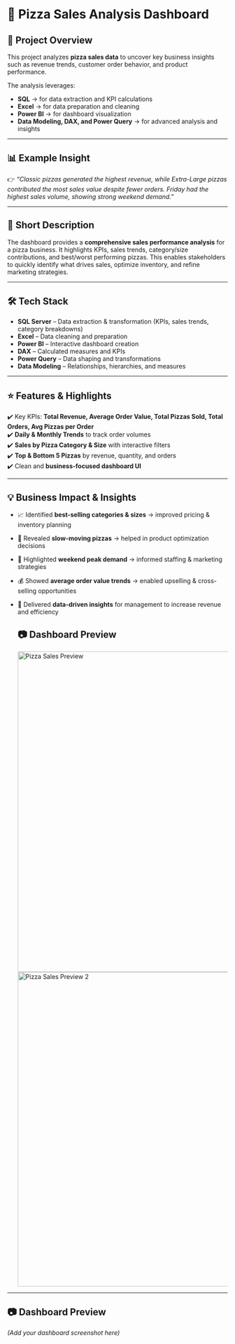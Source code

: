 # 🍕 Pizza Sales Analysis Dashboard  

## 📌 Project Overview  
This project analyzes **pizza sales data** to uncover key business insights such as revenue trends, customer order behavior, and product performance.  

The analysis leverages:  
- **SQL** → for data extraction and KPI calculations  
- **Excel** → for data preparation and cleaning  
- **Power BI** → for dashboard visualization  
- **Data Modeling, DAX, and Power Query** → for advanced analysis and insights  

---

## 📊 Example Insight  
👉 *“Classic pizzas generated the highest revenue, while Extra-Large pizzas contributed the most sales value despite fewer orders. Friday had the highest sales volume, showing strong weekend demand.”*  

---

## 📝 Short Description  
The dashboard provides a **comprehensive sales performance analysis** for a pizza business. It highlights KPIs, sales trends, category/size contributions, and best/worst performing pizzas. This enables stakeholders to quickly identify what drives sales, optimize inventory, and refine marketing strategies.  

---

## 🛠️ Tech Stack  
- **SQL Server** – Data extraction & transformation (KPIs, sales trends, category breakdowns)  
- **Excel** – Data cleaning and preparation  
- **Power BI** – Interactive dashboard creation  
- **DAX** – Calculated measures and KPIs  
- **Power Query** – Data shaping and transformations  
- **Data Modeling** – Relationships, hierarchies, and measures  

---

## ⭐ Features & Highlights  
✔️ Key KPIs: **Total Revenue, Average Order Value, Total Pizzas Sold, Total Orders, Avg Pizzas per Order**  
✔️ **Daily & Monthly Trends** to track order volumes  
✔️ **Sales by Pizza Category & Size** with interactive filters  
✔️ **Top & Bottom 5 Pizzas** by revenue, quantity, and orders  
✔️ Clean and **business-focused dashboard UI**  

---

## 💡 Business Impact & Insights  
- 📈 Identified **best-selling categories & sizes** → improved pricing & inventory planning  
- 🛑 Revealed **slow-moving pizzas** → helped in product optimization decisions  
- 📅 Highlighted **weekend peak demand** → informed staffing & marketing strategies  
- 💰 Showed **average order value trends** → enabled upselling & cross-selling opportunities  
- 🎯 Delivered **data-driven insights** for management to increase revenue and efficiency

  ## 📷 Dashboard Preview

  <img width="1378" height="732" alt="Pizza Sales Preview" src="https://github.com/user-attachments/assets/8d17dd7e-7055-45a0-9018-2e66d26edc22" />
  <img width="1330" height="718" alt="Pizza Sales Preview 2" src="https://github.com/user-attachments/assets/e11ec1d0-739b-4651-8805-12795cff79d6" />



---

## 📷 Dashboard Preview  
*(Add your dashboard screenshot here)*  
